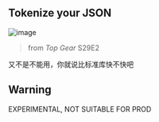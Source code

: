 ## Tokenize your JSON

![image](https://github.com/frankli0324/go-jsontk/assets/20221896/37b70d26-f28f-4616-88f0-3a6683610f00)
> from *Top Gear* S29E2

又不是不能用，你就说比标准库快不快吧

## Warning

EXPERIMENTAL, NOT SUITABLE FOR PROD
